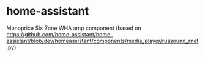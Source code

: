 # home-assistant
Monoprice Six Zone WHA amp component (based on https://github.com/home-assistant/home-assistant/blob/dev/homeassistant/components/media_player/russound_rnet.py)
